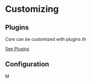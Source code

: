 # Customizing

## Plugins

Core can be customized with plugins th

[See Plugins](../plugins/index.md)

## Configuration

M